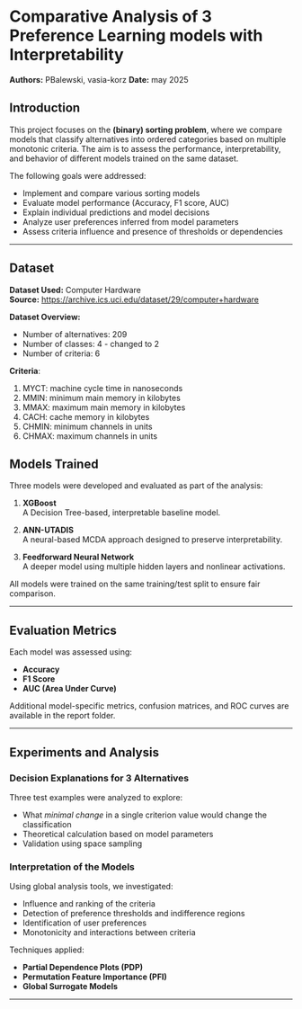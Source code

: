 # Comparative Analysis of 3 Preference Learning models with Interpretability

**Authors:** PBalewski, vasia-korz
**Date:** may 2025  

## Introduction

This project focuses on the **(binary) sorting problem**, where we compare models that classify alternatives into ordered categories based on multiple monotonic criteria. The aim is to assess the performance, interpretability, and behavior of different models trained on the same dataset.

The following goals were addressed:

- Implement and compare various sorting models
- Evaluate model performance (Accuracy, F1 score, AUC)
- Explain individual predictions and model decisions
- Analyze user preferences inferred from model parameters
- Assess criteria influence and presence of thresholds or dependencies

---

## Dataset

**Dataset Used:** Computer Hardware  
**Source:** https://archive.ics.uci.edu/dataset/29/computer+hardware

**Dataset Overview:**
- Number of alternatives: 209
- Number of classes: 4 - changed to 2
- Number of criteria: 6

**Criteria**: 
1. MYCT: machine cycle time in nanoseconds
2. MMIN: minimum main memory in kilobytes
3. MMAX: maximum main memory in kilobytes
4. CACH: cache memory in kilobytes
5. CHMIN: minimum channels in units
6. CHMAX: maximum channels in units


## Models Trained

Three models were developed and evaluated as part of the analysis:

1. **XGBoost**  
   A Decision Tree-based, interpretable baseline model.

2. **ANN-UTADIS**  
   A neural-based MCDA approach designed to preserve interpretability.

3. **Feedforward Neural Network**  
   A deeper model using multiple hidden layers and nonlinear activations.

All models were trained on the same training/test split to ensure fair comparison.

---

## Evaluation Metrics

Each model was assessed using:

- **Accuracy**
- **F1 Score**
- **AUC (Area Under Curve)**

Additional model-specific metrics, confusion matrices, and ROC curves are available in the report folder.

---

## Experiments and Analysis

### Decision Explanations for 3 Alternatives

Three test examples were analyzed to explore:

- What *minimal change* in a single criterion value would change the classification
- Theoretical calculation based on model parameters
- Validation using space sampling

### Interpretation of the Models

Using global analysis tools, we investigated:

- Influence and ranking of the criteria
- Detection of preference thresholds and indifference regions
- Identification of user preferences
- Monotonicity and interactions between criteria

Techniques applied:

- **Partial Dependence Plots (PDP)**
- **Permutation Feature Importance (PFI)**
- **Global Surrogate Models**

---